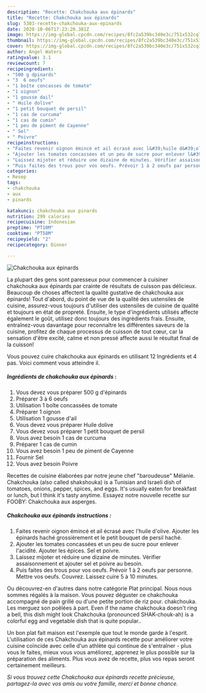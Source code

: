 ```yaml
---
description: "Recette: Chakchouka aux épinards"
title: "Recette: Chakchouka aux épinards"
slug: 5303-recette-chakchouka-aux-epinards
date: 2020-10-06T17:23:20.381Z
image: https://img-global.cpcdn.com/recipes/8fc2a539bc340e3c/751x532cq70/chakchouka-aux-epinards-photo-principale-de-la-recette.jpg
thumbnail: https://img-global.cpcdn.com/recipes/8fc2a539bc340e3c/751x532cq70/chakchouka-aux-epinards-photo-principale-de-la-recette.jpg
cover: https://img-global.cpcdn.com/recipes/8fc2a539bc340e3c/751x532cq70/chakchouka-aux-epinards-photo-principale-de-la-recette.jpg
author: Angel Waters
ratingvalue: 3.1
reviewcount: 7
recipeingredient:
- "500 g dpinards"
- "3  6 oeufs"
- "1 boîte concasses de tomate"
- "1 oignon"
- "1 gousse dail"
- " Huile dolive"
- "1 petit bouquet de persil"
- "1 cas de curcuma"
- "1 cas de cumin"
- "1 peu de piment de Cayenne"
- " Sel"
- " Poivre"
recipeinstructions:
- "Faites revenir oignon émincé et ail écrasé avec l&#39;huile d&#39;olive. Ajouter les épinards haché grossièrement et le petit bouquet de persil haché."
- "Ajouter les tomates concassées et un peu de sucre pour enlever l&#39;acidité. Ajouter les épices. Sel et poivre."
- "Laissez mijoter et réduire une dizaine de minutes. Vérifier assaisonnement et ajouter sel et poivre au besoin."
- "Puis faites des trous pour vos oeufs. Prévoir 1 à 2 oeufs par personne. Mettre vos oeufs. Couvrez. Laissez cuire 5 à 10 minutes."
categories:
- Resep
tags:
- chakchouka
- aux
- pinards

katakunci: chakchouka aux pinards 
nutrition: 299 calories
recipecuisine: Indonesian
preptime: "PT10M"
cooktime: "PT58M"
recipeyield: "2"
recipecategory: Dinner

---
```



![Chakchouka aux épinards](https://img-global.cpcdn.com/recipes/8fc2a539bc340e3c/751x532cq70/chakchouka-aux-epinards-photo-principale-de-la-recette.jpg)

La plupart des gens sont paresseux pour commencer à cuisiner chakchouka aux épinards par crainte de résultats de cuisson pas délicieux. Beaucoup de choses affectent la qualité gustative de chakchouka aux épinards! Tout d'abord, du point de vue de la qualité des ustensiles de cuisine, assurez-vous toujours d'utiliser des ustensiles de cuisine de qualité et toujours en état de propreté. Ensuite, le type d'ingrédients utilisés affecte également le goût, utilisez donc toujours des ingrédients frais. Ensuite, entraînez-vous davantage pour reconnaître les différentes saveurs de la cuisine, profitez de chaque processus de cuisson de tout cœur, car la sensation d'être excité, calme et non pressé affecte aussi le résultat final de la cuisson!

<!--inarticleads1-->

Vous pouvez cuire chakchouka aux épinards en utilisant 12 Ingrédients et 4 pas. Voici comment vous atteindre il.

##### Ingrédients de chakchouka aux épinards :

1. Vous devez vous préparer 500 g d&#39;épinards
1. Préparer 3 à 6 oeufs
1. Utilisation 1 boîte concassées de tomate
1. Préparer 1 oignon
1. Utilisation 1 gousse d&#39;ail
1. Vous devez vous préparer  Huile dolive
1. Vous devez vous préparer 1 petit bouquet de persil
1. Vous avez besoin 1 cas de curcuma
1. Préparer 1 cas de cumin
1. Vous avez besoin 1 peu de piment de Cayenne
1. Fournir  Sel
1. Vous avez besoin  Poivre


Recettes de cuisine élaborées par notre jeune chef &#34;baroudeuse&#34; Mélanie. Chakchouka (also called shakshouka) is a Tunisian and Israeli dish of tomatoes, onions, pepper, spices, and eggs. It&#39;s usually eaten for breakfast or lunch, but I think it&#39;s tasty anytime. Essayez notre nouvelle recette sur FOOBY: Chakchouka aux asperges. 

<!--inarticleads2-->

##### Chakchouka aux épinards instructions :

1. Faites revenir oignon émincé et ail écrasé avec l&#39;huile d&#39;olive. Ajouter les épinards haché grossièrement et le petit bouquet de persil haché.
1. Ajouter les tomates concassées et un peu de sucre pour enlever l&#39;acidité. Ajouter les épices. Sel et poivre.
1. Laissez mijoter et réduire une dizaine de minutes. Vérifier assaisonnement et ajouter sel et poivre au besoin.
1. Puis faites des trous pour vos oeufs. Prévoir 1 à 2 oeufs par personne. Mettre vos oeufs. Couvrez. Laissez cuire 5 à 10 minutes.


Ou découvrez-en d&#39;autres dans notre catégorie Plat principal. Nous nous sommes régalés à la maison. Vous pouvez déguster ce chakchouka accompagné de pain grillé ou d&#39;une petite portion de riz pour. chakchouka. Les merguez son poêlées à part. Even if the name chakchouka doesn&#39;t ring a bell, this dish might look Chakchouka (pronounced SHAK-chouk-ah) is a colorful egg and vegetable dish that is quite popular.. 

<!--inarticleads1-->

<p>
Un bon plat fait maison est l'exemple que tout le monde garde à l'esprit. L'utilisation de ces Chakchouka aux épinards recette pour améliorer votre cuisine coïncide avec celle d'un athlète qui continue de s'entraîner - plus vous le faites, mieux vous vous améliorez, apprenez le plus possible sur la préparation des aliments. Plus vous avez de recette, plus vos repas seront certainement meilleurs.
</p>

<p>
<i>Si vous trouvez cette Chakchouka aux épinards recette précieuse, partagez-la avec vos amis ou votre famille, merci et bonne chance.</i>
</p>
